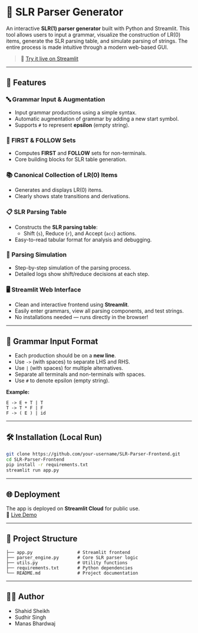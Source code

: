 # 📘 SLR Parser Generator

An interactive **SLR(1) parser generator** built with Python and Streamlit. This tool allows users to input a grammar, visualize the construction of LR(0) items, generate the SLR parsing table, and simulate parsing of strings. The entire process is made intuitive through a modern web-based GUI.

> 🚀 [Try it live on Streamlit](https://your-deployed-streamlit-link)  

---

## 🎯 Features

### 🔤 Grammar Input & Augmentation
- Input grammar productions using a simple syntax.
- Automatic augmentation of grammar by adding a new start symbol.
- Supports `#` to represent **epsilon** (empty string).

### 🧮 FIRST & FOLLOW Sets
- Computes **FIRST** and **FOLLOW** sets for non-terminals.
- Core building blocks for SLR table generation.

### 📚 Canonical Collection of LR(0) Items
- Generates and displays LR(0) items.
- Clearly shows state transitions and derivations.

### 📋 SLR Parsing Table
- Constructs the **SLR parsing table**:
  - Shift (`s`), Reduce (`r`), and Accept (`acc`) actions.
- Easy-to-read tabular format for analysis and debugging.

### 🧪 Parsing Simulation
- Step-by-step simulation of the parsing process.
- Detailed logs show shift/reduce decisions at each step.

### 🖥️ Streamlit Web Interface
- Clean and interactive frontend using **Streamlit**.
- Easily enter grammars, view all parsing components, and test strings.
- No installations needed — runs directly in the browser!

---

## 🧾 Grammar Input Format

- Each production should be on a **new line**.
- Use `->` (with spaces) to separate LHS and RHS.
- Use `|` (with spaces) for multiple alternatives.
- Separate all terminals and non-terminals with spaces.
- Use `#` to denote epsilon (empty string).

**Example:**
```
E -> E + T | T  
T -> T * F | F  
F -> ( E ) | id  
```

---

## 🛠️ Installation (Local Run)

```bash
git clone https://github.com/your-username/SLR-Parser-Frontend.git
cd SLR-Parser-Frontend
pip install -r requirements.txt
streamlit run app.py
```

---

## 🌐 Deployment

The app is deployed on **Streamlit Cloud** for public use.  
📍 [Live Demo](https://your-deployed-streamlit-link)

---

## 📂 Project Structure

```
├── app.py                 # Streamlit frontend
├── parser_engine.py       # Core SLR parser logic
├── utils.py               # Utility functions
├── requirements.txt       # Python dependencies
└── README.md              # Project documentation
```

---

## 👨‍💻 Author
- Shahid Sheikh
- Sudhir Singh
- Manas Bhardwaj
